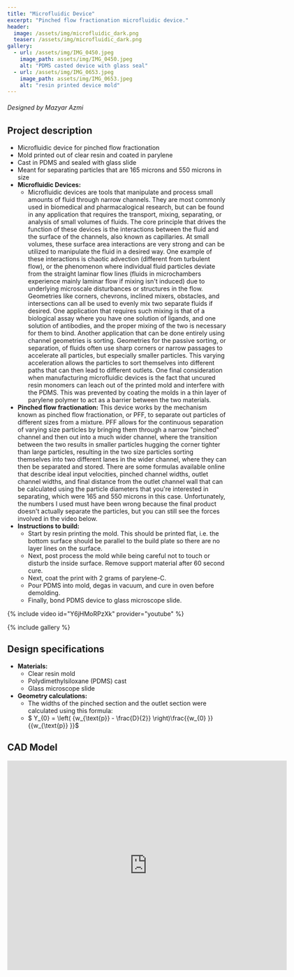 ```yaml
---
title: "Microfluidic Device"
excerpt: "Pinched flow fractionation microfluidic device."
header:
  image: /assets/img/microfluidic_dark.png
  teaser: /assets/img/microfluidic_dark.png
gallery:
  - url: /assets/img/IMG_0450.jpeg
    image_path: assets/img/IMG_0450.jpeg
    alt: "PDMS casted device with glass seal"
  - url: /assets/img/IMG_0653.jpeg
    image_path: assets/img/IMG_0653.jpeg
    alt: "resin printed device mold"
---
```

###### Designed by Mazyar Azmi

## Project description

* Microfluidic device for pinched flow fractionation
* Mold printed out of clear resin and coated in parylene
* Cast in PDMS and sealed with glass slide
* Meant for separating particles that are 165 microns and 550 microns in size
* **Microfluidic Devices:**
  * Microfluidic devices are tools that manipulate and process small amounts of fluid through narrow channels. They are most commonly used in biomedical and pharmacalogical research, but can be found in any application that requires the transport, mixing, separating, or analysis of small volumes of fluids. The core principle that drives the function of these devices is the interactions between the fluid and the surface of the channels, also known as capillaries. At small volumes, these surface area interactions are very strong and can be utilized to manipulate the fluid in a desired way. One example of these interactions is chaotic advection (different from turbulent flow), or the phenomenon where individual fluid particles deviate from the straight laminar flow lines (fluids in microchambers experience mainly laminar flow if mixing isn't induced) due to underlying microscale disturbances or structures in the flow. Geometries like corners, chevrons, inclined mixers, obstacles, and intersections can all be used to evenly mix two separate fluids if desired. One application that requires such mixing is that of a biological assay where you have one solution of ligands, and one solution of antibodies, and the proper mixing of the two is necessary for them to bind. Another application that can be done entirely using channel geometries is sorting. Geometries for the passive sorting, or separation, of fluids often use sharp corners or narrow passages to accelerate all particles, but especially smaller particles. This varying acceleration allows the particles to sort themselves into different paths that can then lead to different outlets. One final consideration when manufacturing microfluidic devices is the fact that uncured resin monomers can leach out of the printed mold and interfere with the PDMS. This was prevented by coating the molds in a thin layer of parylene polymer to act as a barrier between the two materials.
* **Pinched flow fractionation:** This device works by the mechanism known as pinched flow fractionation, or PFF, to separate out particles of different sizes from a mixture. PFF allows for the continuous separation of varying size particles by bringing them through a narrow "pinched" channel and then out into a much wider channel, where the transition between the two results in smaller particles hugging the corner tighter than large particles, resulting in the two size particles sorting themselves into two different lanes in the wider channel, where they can then be separated and stored. There are some formulas available online that describe ideal input velocities, pinched channel widths, outlet channel widths, and final distance from the outlet channel wall that can be calculated using the particle diameters that you're interested in separating, which were 165 and 550 microns in this case. Unfortunately, the numbers I used must have been wrong because the final product doesn't actually separate the particles, but you can still see the forces involved in the video below.
* **Instructions to build:**
  * Start by resin printing the mold. This should be printed flat, i.e. the bottom surface should be parallel to the build plate so there are no layer lines on the surface.
  * Next, post process the mold while being careful not to touch or disturb the inside surface. Remove support material after 60 second cure.
  * Next, coat the print with 2 grams of parylene-C.
  * Pour PDMS into mold, degas in vacuum, and cure in oven before demolding.
  * Finally, bond PDMS device to glass microscope slide.

{% include video id="Y6jHMoRPzXk" provider="youtube" %}

{% include gallery %}

## Design specifications

* **Materials:**
  * Clear resin mold
  * Polydimethylsiloxane (PDMS) cast
  * Glass microscope slide
* **Geometry calculations:**
  * The widths of the pinched section and the outlet section were calculated using this formula:
  * $ Y_{0} = \left( {w_{\text{p}} - \frac{D}{2}} \right)\frac{{w_{0} }}{{w_{\text{p}} }}$
 



## CAD Model

<iframe src="https://vanderbilt643.autodesk360.com/shares/public/SH286ddQT78850c0d8a49618cb5b9c3e2d54?mode=embed" width="640" height="480" allowfullscreen="true" webkitallowfullscreen="true" mozallowfullscreen="true"  frameborder="0"></iframe>
